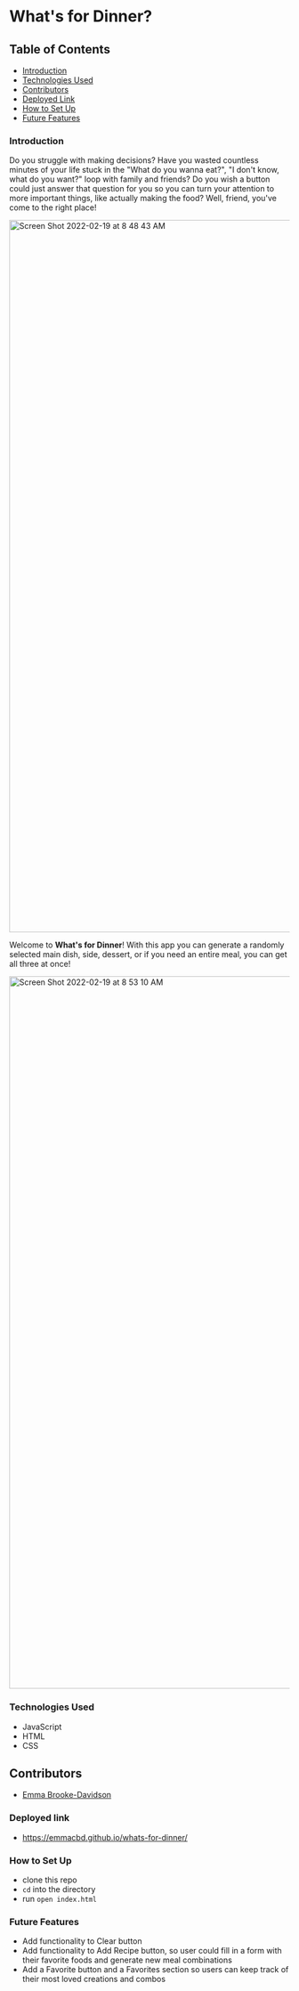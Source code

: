 # What's for Dinner?

## Table of Contents
- [Introduction](#introduction)
- [Technologies Used](#technologies-used)
- [Contributors](#contributors)
- [Deployed Link](#deployed-link)
- [How to Set Up](#how-to-set-up)
- [Future Features](#future-features)

### Introduction

Do you struggle with making decisions? Have you wasted countless minutes of your life
stuck in the "What do you wanna eat?", "I don't know,
what do you want?" loop with family and friends? Do you wish a button could just answer that question for you so you can turn your attention to more important things, like actually making the food? Well, friend, you've come to the right place!

<img width="1280" alt="Screen Shot 2022-02-19 at 8 48 43 AM" src="https://user-images.githubusercontent.com/93603551/154805964-69ee70d2-8cbe-4b8d-9b00-0d5b67de6607.png">

Welcome to **What's for Dinner**!
With this app you can generate a randomly selected main dish, side, dessert, or if you need an entire meal, you can get all three at once!

<img width="1280" alt="Screen Shot 2022-02-19 at 8 53 10 AM" src="https://user-images.githubusercontent.com/93603551/154806065-326e8957-d12e-41fe-8dc1-defdfbfcad2c.png">


### Technologies Used

- JavaScript
- HTML
- CSS

## Contributors
- [Emma Brooke-Davidson](https://github.com/emmacbd)

### Deployed link
- https://emmacbd.github.io/whats-for-dinner/

### How to Set Up

-  clone this repo
- `cd` into the directory
- run `open index.html`

### Future Features
- Add functionality to Clear button
- Add functionality to Add Recipe button, so user could fill in a form with their favorite foods and generate new meal combinations
- Add a Favorite button and a Favorites section so users can keep track of their most loved creations and combos
